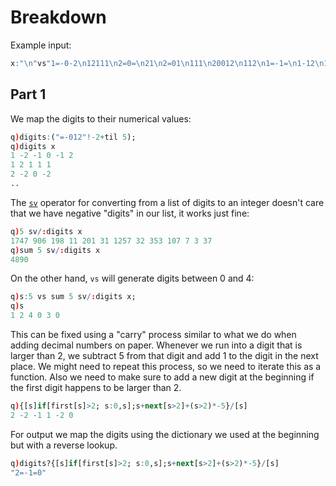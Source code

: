 # Breakdown
Example input:
```q
x:"\n"vs"1=-0-2\n12111\n2=0=\n21\n2=01\n111\n20012\n112\n1=-1=\n1-12\n12\n1=\n122";
```

## Part 1
We map the digits to their numerical values:
```q
q)digits:("=-012"!-2+til 5);
q)digits x
1 -2 -1 0 -1 2
1 2 1 1 1
2 -2 0 -2
..
```
The [`sv`](https://code.kx.com/q/ref/sv/#base-to-integer) operator for converting from a list of digits to an integer doesn't care that we have negative "digits" in our list, it works just fine:
```q
q)5 sv/:digits x
1747 906 198 11 201 31 1257 32 353 107 7 3 37
q)sum 5 sv/:digits x
4890
```
On the other hand, `vs` will generate digits between 0 and 4:
```q
q)s:5 vs sum 5 sv/:digits x;
q)s
1 2 4 0 3 0
```
This can be fixed using a "carry" process similar to what we do when adding decimal numbers on paper. Whenever we run into a digit that is larger than 2, we subtract 5 from that digit and add 1 to the digit in the next place. We might need to repeat this process, so we need to iterate this as a function. Also we need to make sure to add a new digit at the beginning if the first digit happens to be larger than 2.
```q
q){[s]if[first[s]>2; s:0,s];s+next[s>2]+(s>2)*-5}/[s]
2 -2 -1 1 -2 0
```
For output we map the digits using the dictionary we used at the beginning but with a reverse lookup.
```q
q)digits?{[s]if[first[s]>2; s:0,s];s+next[s>2]+(s>2)*-5}/[s]
"2=-1=0"
```
